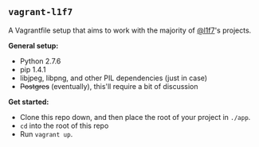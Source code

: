 ## `vagrant-l1f7`

A Vagrantfile setup that aims to work with the majority of [@l1f7](https://github.com/l1f7)'s projects.

**General setup:**

* Python 2.7.6
* pip 1.4.1
* libjpeg, libpng, and other PIL dependencies (just in case)
* ~~Postgres~~ (eventually), this'll require a bit of discussion

**Get started:**

* Clone this repo down, and then place the root of your project in `./app`.
* `cd` into the root of this repo
* Run `vagrant up`.

